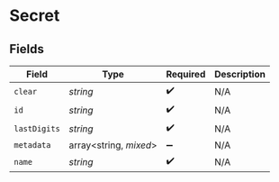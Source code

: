 # Secret


## Fields

| Field                  | Type                   | Required               | Description            |
| ---------------------- | ---------------------- | ---------------------- | ---------------------- |
| `clear`                | *string*               | :heavy_check_mark:     | N/A                    |
| `id`                   | *string*               | :heavy_check_mark:     | N/A                    |
| `lastDigits`           | *string*               | :heavy_check_mark:     | N/A                    |
| `metadata`             | array<string, *mixed*> | :heavy_minus_sign:     | N/A                    |
| `name`                 | *string*               | :heavy_check_mark:     | N/A                    |